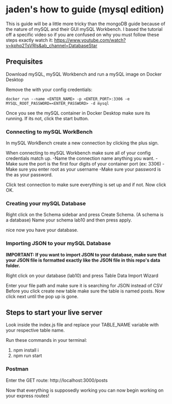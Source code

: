 # jaden's how to guide (mysql edition)

This is guide will be a little more tricky than the mongoDB guide because of the nature of mySQL and their GUI mySQL Workbench. 
I based the tutorial off a specific video so if you are confused on why you must follow these steps exactly watch it: https://www.youtube.com/watch?v=kphq2TsVRIs&ab_channel=DatabaseStar


## Prequisites  
Download mySQL, mySQL Workbench and run a mySQL image on Docker Desktop

Remove the <tags> with your config credentials:
```
docker run --name <ENTER_NAME> -p <ENTER_PORT>:3306 -e MYSQL_ROOT_PASSWORD=<ENTER_PASSWORD> -d mysql
```

Once you see the mySQL container in Docker Desktop make sure its running. If its not, click the start button. 

### Connecting to mySQL WorkBench  

In mySQL WorkBench create a new connection by clicking the plus sign.

When connecting to mySQL Workbench make sure all of your config credentials match up.
-Name the connection name anything you want.
-Make sure the port is the first four digits of your container port (ex: 3306)
-Make sure you enter root as your username
-Make sure your password is the as your password.

Click test connection to make sure everything is set up and if not. 
Now click OK.

### Creating your mySQL Database

Right click on the Schema sidebar and press Create Schema. (A schema is a database)
Name your schema lab10 and then press apply.

nice now you have your database.

### Importing JSON to your mySQL Database

**IMPORTANT: If you want to import JSON to your database, make sure that your JSON file is formatted exactly like the JSON file in this repo's data folder.**

Right click on your database (lab10) and press Table Data Import Wizard

Enter your file path and make sure it is searching for JSON instead of CSV
Before you click create new table make sure the table is named posts.
Now click next until the pop up is gone.


## Steps to start your live server  
Look inside the index.js file and replace your TABLE_NAME variable with your respective table name.

Run these commands in your terminal:
1. npm install i
2. npm run start

### Postman
Enter the GET route: http://localhost:3000/posts

Now that everything is supposedly working you can now begin working on your express routes!